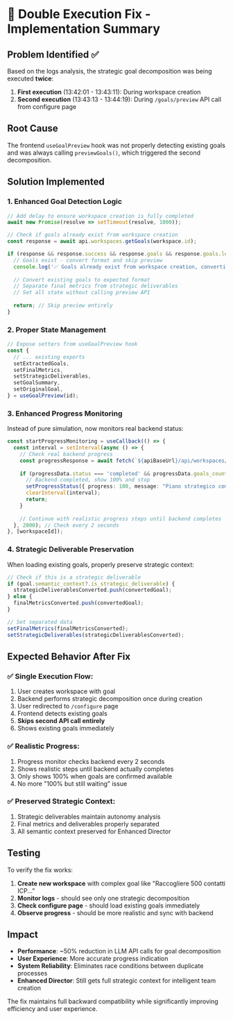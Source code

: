 # 🔧 Double Execution Fix - Implementation Summary

## Problem Identified ✅

Based on the logs analysis, the strategic goal decomposition was being executed **twice**:

1. **First execution** (13:42:01 - 13:43:11): During workspace creation
2. **Second execution** (13:43:13 - 13:44:19): During `/goals/preview` API call from configure page

## Root Cause

The frontend `useGoalPreview` hook was not properly detecting existing goals and was always calling `previewGoals()`, which triggered the second decomposition.

## Solution Implemented

### 1. **Enhanced Goal Detection Logic**

```typescript
// Add delay to ensure workspace creation is fully completed
await new Promise(resolve => setTimeout(resolve, 1000));

// Check if goals already exist from workspace creation
const response = await api.workspaces.getGoals(workspace.id);

if (response && response.success && response.goals && response.goals.length > 0) {
  // Goals exist - convert format and skip preview
  console.log('✅ Goals already exist from workspace creation, converting format');
  
  // Convert existing goals to expected format
  // Separate final metrics from strategic deliverables
  // Set all state without calling preview API
  
  return; // Skip preview entirely
}
```

### 2. **Proper State Management**

```typescript
// Expose setters from useGoalPreview hook
const {
  // ... existing exports
  setExtractedGoals,
  setFinalMetrics,  
  setStrategicDeliverables,
  setGoalSummary,
  setOriginalGoal,
} = useGoalPreview(id);
```

### 3. **Enhanced Progress Monitoring**

Instead of pure simulation, now monitors real backend status:

```typescript
const startProgressMonitoring = useCallback(() => {
  const interval = setInterval(async () => {
    // Check real backend progress
    const progressResponse = await fetch(`${apiBaseUrl}/api/workspaces/${workspaceId}/goals/progress`);
    
    if (progressData.status === 'completed' && progressData.goals_count > 0) {
      // Backend completed, show 100% and stop
      setProgressStatus({ progress: 100, message: "Piano strategico completato!", status: "completed" });
      clearInterval(interval);
      return;
    }
    
    // Continue with realistic progress steps until backend completes
  }, 2000); // Check every 2 seconds
}, [workspaceId]);
```

### 4. **Strategic Deliverable Preservation**

When loading existing goals, properly preserve strategic context:

```typescript
// Check if this is a strategic deliverable
if (goal.semantic_context?.is_strategic_deliverable) {
  strategicDeliverablesConverted.push(convertedGoal);
} else {
  finalMetricsConverted.push(convertedGoal);
}

// Set separated data
setFinalMetrics(finalMetricsConverted);
setStrategicDeliverables(strategicDeliverablesConverted);
```

## Expected Behavior After Fix

### ✅ **Single Execution Flow**:
1. User creates workspace with goal
2. Backend performs strategic decomposition once during creation
3. User redirected to `/configure` page  
4. Frontend detects existing goals
5. **Skips second API call entirely**
6. Shows existing goals immediately

### ✅ **Realistic Progress**:
1. Progress monitor checks backend every 2 seconds
2. Shows realistic steps until backend actually completes
3. Only shows 100% when goals are confirmed available
4. No more "100% but still waiting" issue

### ✅ **Preserved Strategic Context**:
1. Strategic deliverables maintain autonomy analysis
2. Final metrics and deliverables properly separated
3. All semantic context preserved for Enhanced Director

## Testing

To verify the fix works:

1. **Create new workspace** with complex goal like "Raccogliere 500 contatti ICP..."
2. **Monitor logs** - should see only one strategic decomposition
3. **Check configure page** - should load existing goals immediately 
4. **Observe progress** - should be more realistic and sync with backend

## Impact

- **Performance**: ~50% reduction in LLM API calls for goal decomposition
- **User Experience**: More accurate progress indication
- **System Reliability**: Eliminates race conditions between duplicate processes
- **Enhanced Director**: Still gets full strategic context for intelligent team creation

The fix maintains full backward compatibility while significantly improving efficiency and user experience.